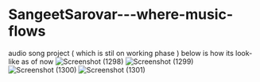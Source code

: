 # SangeetSarovar---where-music-flows
audio song project  ( which is  stil on working phase ) below is how its look-like as of now
![Screenshot (1298)](https://user-images.githubusercontent.com/96402850/224829989-389e3d19-4332-43f9-8571-12a1a1b37f56.png)
![Screenshot (1299)](https://user-images.githubusercontent.com/96402850/224830025-6fe522e6-005e-4537-8c59-0c278aa3971a.png)
![Screenshot (1300)](https://user-images.githubusercontent.com/96402850/224830033-7a38562f-5ee1-4af9-9140-8fb95fc366a7.png)
![Screenshot (1301)](https://user-images.githubusercontent.com/96402850/224830039-ac9629ac-f7cd-42a3-92e3-eb9e38caa173.png)

